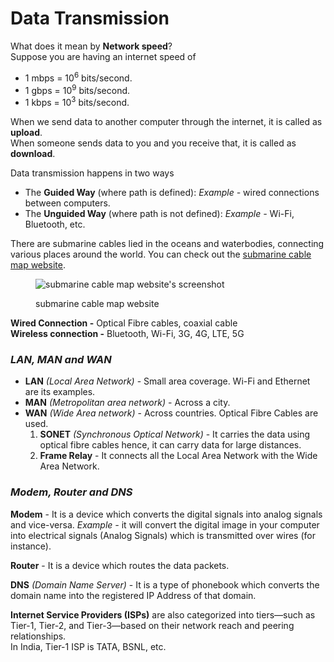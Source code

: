 # Data Transmission

What does it mean by **Network speed**?\
Suppose you are having an internet speed of

* 1 mbps = 10<sup>6</sup> bits/second.
* 1 gbps = 10<sup>9</sup> bits/second.
* 1 kbps = 10<sup>3</sup> bits/second.

When we send data to another computer through the internet, it is called as **upload**.\
When someone sends data to you and you receive that, it is called as **download**.

Data transmission happens in two ways

* The **Guided Way** (where path is defined): _Example -_ wired connections between computers.
* The **Unguided Way** (where path is not defined): _Example -_ Wi-Fi, Bluetooth, etc.

There are submarine cables lied in the oceans and waterbodies, connecting various places around the world. You can check out the [submarine cable map website](https://www.submarinecablemap.com/).

<figure><img src="https://cdn.hashnode.com/res/hashnode/image/upload/v1653998279577/pjYpnHM1r.jpeg" alt="submarine cable map website&#x27;s screenshot"><figcaption><p>submarine cable map website</p></figcaption></figure>

**Wired Connection -** Optical Fibre cables, coaxial cable\
**Wireless connection -** Bluetooth, Wi-Fi, 3G, 4G, LTE, 5G

### _LAN, MAN and WAN_

* **LAN** _(Local Area Network)_ - Small area coverage. Wi-Fi and Ethernet are its examples.
* **MAN** _(Metropolitan area network)_ - Across a city.
* **WAN** _(Wide Area network)_ - Across countries. Optical Fibre Cables are used.
  1. **SONET** _(Synchronous Optical Network)_ - It carries the data using optical fibre cables hence, it can carry data for large distances.
  2. **Frame Relay** - It connects all the Local Area Network with the Wide Area Network.

### _Modem, Router and DNS_

**Modem** - It is a device which converts the digital signals into analog signals and vice-versa. _Example -_ it will convert the digital image in your computer into electrical signals (Analog Signals) which is transmitted over wires (for instance).

**Router** - It is a device which routes the data packets.

**DNS** _(Domain Name Server)_ - It is a type of phonebook which converts the domain name into the registered IP Address of that domain.

**Internet Service Providers (ISPs)** are also categorized into tiers—such as Tier-1, Tier-2, and Tier-3—based on their network reach and peering relationships.\
In India, Tier-1 ISP is TATA, BSNL, etc.
